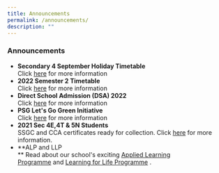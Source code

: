 ```yaml
---
title: Announcements
permalink: /announcements/
description: ""
---
```

### **Announcements**

*   **Secondary 4 September Holiday Timetable**  
    Click [here](https://beattysec.moe.edu.sg/qql/slot/u182/Timetable/2022/2022_Sec%204_%20September%20Holiday%20Timetable.pdf) for more information
*   **2022 Semester 2 Timetable**  
    Click [here](https://beattysec.moe.edu.sg/qql/slot/u182/Timetable/2022/2022%20Semester%202%20Timetable_v2_Class.pdf) for more information
*   **Direct School Admission (DSA) 2022**  
    Click [here](https://beattysec.moe.edu.sg/prospective-students/direct-school-admission-dsa) for more information
*   **PSG Let's Go Green Initiative**  
    Click [here](https://beattysec.moe.edu.sg/qql/slot/u182/Partnership/PSG%20in%20Pictures/PSG_go%20green%20poster.jpeg) for more information
*   **2021 Sec 4E,4T & 5N Students**  
    SSGC and CCA certificates ready for collection. Click [here](https://beattysec.moe.edu.sg/others/sgc-and-cca-certificates-ready-for-collection) for more information.
*   **ALP and LLP  
    ** Read about our school's exciting [Applied Learning Programme](https://beattysec.moe.edu.sg/key-programmes/applied-learning-programme) and [Learning for Life Programme](https://beattysec.moe.edu.sg/key-programmes/learning-for-life-programme) .